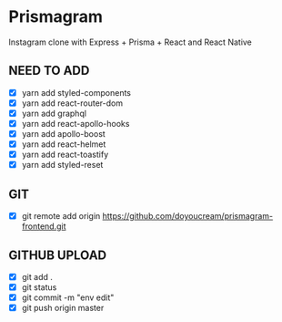 # Prismagram

Instagram clone with Express + Prisma + React and React Native

## NEED TO ADD

- [x] yarn add styled-components
- [x] yarn add react-router-dom
- [x] yarn add graphql
- [x] yarn add react-apollo-hooks
- [x] yarn add apollo-boost
- [x] yarn add react-helmet
- [x] yarn add react-toastify
- [x] yarn add styled-reset

## GIT

- [x] git remote add origin https://github.com/doyoucream/prismagram-frontend.git

## GITHUB UPLOAD

- [x] git add .
- [x] git status
- [x] git commit -m "env edit"
- [x] git push origin master
